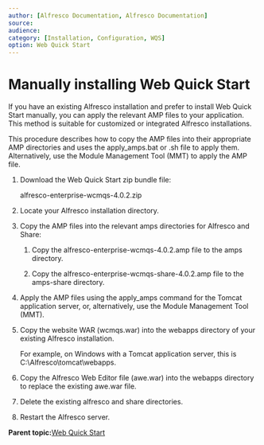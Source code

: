 ```yaml
---
author: [Alfresco Documentation, Alfresco Documentation]
source: 
audience: 
category: [Installation, Configuration, WQS]
option: Web Quick Start
---
```


# Manually installing Web Quick Start

If you have an existing Alfresco installation and prefer to install Web Quick Start manually, you can apply the relevant AMP files to your application. This method is suitable for customized or integrated Alfresco installations.

This procedure describes how to copy the AMP files into their appropriate AMP directories and uses the apply\_amps.bat or .sh file to apply them. Alternatively, use the Module Management Tool \(MMT\) to apply the AMP file.

1.  Download the Web Quick Start zip bundle file:

    alfresco-enterprise-wcmqs-4.0.2.zip

2.  Locate your Alfresco installation directory.

3.  Copy the AMP files into the relevant amps directories for Alfresco and Share:

    1.  Copy the alfresco-enterprise-wcmqs-4.0.2.amp file to the amps directory.

    2.  Copy the alfresco-enterprise-wcmqs-share-4.0.2.amp file to the amps-share directory.

4.  Apply the AMP files using the apply\_amps command for the Tomcat application server, or, alternatively, use the Module Management Tool \(MMT\).

5.  Copy the website WAR \(wcmqs.war\) into the webapps directory of your existing Alfresco installation.

    For example, on Windows with a Tomcat application server, this is C:\\Alfresco\\tomcat\\webapps.

6.  Copy the Alfresco Web Editor file \(awe.war\) into the webapps directory to replace the existing awe.war file.

7.  Delete the existing alfresco and share directories.

8.  Restart the Alfresco server.


**Parent topic:**[Web Quick Start](../concepts/WQS-intro.md)

